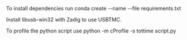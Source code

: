 To install dependencies run 
conda create --name <env> --file requirements.txt


Install libusb-win32 with Zadig to use USBTMC.


To profile the python script use
python -m cProfile -s tottime script.py
